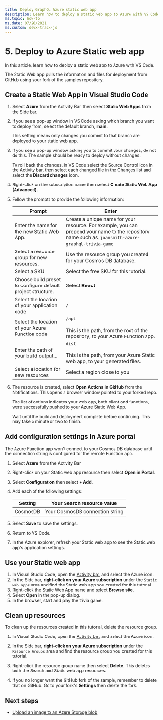 ```yaml
---
title: Deploy GraphQL Azure static web app 
description: Learn how to deploy a static web app to Azure with VS Code.
ms.topic: how-to
ms.date: 07/26/2021
ms.custom: devx-track-js
---
```


# 5. Deploy to Azure Static web app

In this article, learn how to deploy a static web app to Azure with VS Code.

The Static Web app pulls the information and files for deployment from GitHub using your fork of the samples repository.  


## Create a Static Web App in Visual Studio Code

1. Select **Azure** from the Activity Bar, then select **Static Web Apps** from the Side bar. 

1. If you see a pop-up window in VS Code asking which branch you want to deploy from, select the default branch, **main**. 

    This setting means only changes you commit to that branch are deployed to your static web app. 

1. If you see a pop-up window asking you to commit your changes, do not do this. The sample should be ready to deploy without changes.

    To roll back the changes, in VS Code select the Source Control icon in the Activity bar, then select each changed file in the Changes list and select the **Discard changes** icon.

1. Right-click on the subscription name then select **Create Static Web App (Advanced)**.    

1. Follow the prompts to provide the following information:

    |Prompt|Enter|
    |--|--|
    |Enter the name for the new Static Web App.|Create a unique name for your resource. For example, you can prepend your name to the repository name such as, `joansmith-azure-graphql-trivia-game`. |
    |Select a resource group for new resources.|Use the resource group you created for your Cosmos DB database.|
    |Select a SKU| Select the free SKU for this tutorial.|
    |Choose build preset to configure default project structure.|Select **React**|
    |Select the location of your application code|`/`|
    |Select the location of your Azure Function code|`/api`<br><br>This is the path, from the root of the repository, to your Azure Function app. |
    |Enter the path of your build output...|`dist`<br><br>This is the path, from your Azure Static web app, to your generated files.|
    |Select a location for new resources.|Select a region close to you.|

1. The resource is created, select **Open Actions in GitHub** from the Notifications. This opens a browser window pointed to your forked repo. 

    The list of actions indicates your web app, both client and functions, were successfully pushed to your Azure Static Web App. 

    Wait until the build and deployment complete before continuing. This may take a minute or two to finish.

## Add configuration settings in Azure portal

The Azure Function app won't connect to your Cosmos DB database until the connection string is configured for the remote Function app. 

1. Select **Azure** from the Activity Bar. 
1. Right-click on your Static web app resource then select **Open in Portal**.
1. Select **Configuration** then select **+ Add**.
1. Add each of the following settings:

    |Setting|Your Search resource value|
    |--|--|
    |CosmosDB|Your CosmosDB connection string|

1. Select **Save** to save the settings. 
1. Return to VS Code. 
1. In the Azure explorer, refresh your Static web app to see the Static web app's application settings. 

## Use your Static web app

1. In Visual Studio Code, open the [Activity bar](https://code.visualstudio.com/docs/getstarted/userinterface), and select the Azure icon.
1. In the Side bar, **right-click on your Azure subscription** under the `Static web apps` area and find the Static web app you created for this tutorial.
1. Right-click the Static Web App name and select **Browse site**.
1. Select **Open** in the pop-up dialog.
1. In the browser, start and play the trivia game. 

## Clean up resources

To clean up the resources created in this tutorial, delete the resource group.

1. In Visual Studio Code, open the [Activity bar](https://code.visualstudio.com/docs/getstarted/userinterface), and select the Azure icon. 

1. In the Side bar, **right-click on your Azure subscription** under the `Resource Groups` area and find the resource group you created for this tutorial.
1. Right-click the resource group name then select **Delete**.
    This deletes both the Search and Static web app resources.
1. If you no longer want the GitHub fork of the sample, remember to delete that on GitHub. Go to your fork's **Settings** then delete the fork. 

## Next steps

* [Upload an image to an Azure Storage blob](../../../../tutorial/browser-file-upload-azure-storage-blob.md)